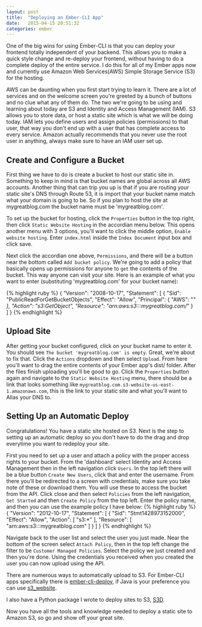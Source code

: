 ```yaml
---
layout: post
title:  "Deploying an Ember-CLI App"
date:   2015-04-15 20:51:32
categories: ember
---
```


One of the big wins for using Ember-CLI is that you can deploy your frontend totally independent of your backend. This allows you to make a
quick style change and re-deploy your frontend, without having to do a complete deploy of the entire service. I do this for all of my Ember apps now
and currently use Amazon Web Services(AWS) Simple Storage Service (S3) for the hosting.

AWS can be daunting when you first start trying to learn it. There are a lot of services and on the welcome screen you're greeted by a bunch of buttons
and no clue what any of them do. The two we're going to be using and learning about today are S3 and Identity and Access Management (IAM). S3 allows
you to store data, or host a static site which is what we will be doing today. IAM lets you define users and assign policies (permissions) to that user,
that way you don't end up with a user that has complete access to every service. Amazon actually recommends that you never use the root user in anything, always
make sure to have an IAM user set up.

## Create and Configure a Bucket

First thing we have to do is create a bucket to host our static site in. Something to keep in mind is that bucket names are global across all AWS accounts.
Another thing that can trip you up is that if you are routing your static site's DNS through Route 53, it is import that your bucket name match what your
domain is going to be. So if you plan to host the site at mygreatblog.com the bucket name must be 'mygreatblog.com'.

To set up the bucket for hosting, click the `Properties` button in the top right, then click `Static Website Hosting` in the accordian menu below.
This opens another menu with 3 options, you'll want to click the middle option, `Enable website hosting`. Enter `index.html` inside the `Index Document` input
box and click save.

Next click the accordian one above, `Permissions`, and there will be a button near the bottom called `Add bucket policy`. We're going to add a policy that basically
opens up permissions for anyone to `get` the contents of the bucket. This way anyone can visit your site.
Here is an example of what you want to enter (substituting 'mygreatblog.com' for your bucket name):

{% highlight ruby %}
{
  "Version": "2008-10-17",
  "Statement": [
    {
      "Sid": "PublicReadForGetBucketObjects",
      "Effect": "Allow",
      "Principal": {
        "AWS": "*"
      },
      "Action": "s3:GetObject",
      "Resource": "arn:aws:s3:::mygreatblog.com/*"
    }
  ]
}
{% endhighlight %}

## Upload Site

After getting your bucket configured, click on your bucket name to enter it. You should see `The bucket 'mygreatblog.com' is empty`. Great, we're about to fix that.
Click the `Actions` dropdown and then select `Upload`. From here you'll want to drag the entire contents of your Ember app's dist/ folder.
After the files finish uploading you'll be good to go. Click the `Properties` button again and navigate to the `Static Website Hosting` menu, there should be a link
that looks something like `mygreatblog.com.s3-website-us-east-1.amazonaws.com`, this is the link to your static site and what you'll want to Alias your DNS to.

## Setting Up an Automatic Deploy

Congratulations! You have a static site hosted on S3. Next is the step to setting up an automatic deploy so you don't have to do the drag and drop everytime you want to redeploy your site.

First you need to set up a user and attach a policy with the proper access rights to your bucket.
From the 'dashboard' select Identity and Access Management then in the left navigation click `Users`. In the top left there will be a blue button `Create New Users`, click that and enter the
username. From there you'll be redirected to a screen with credentials, make sure you take note of these or download them. You will use these to access the bucket from the API.
Click close and then select `Policies` from the left navigation, `Get Started` and then `Create Policy` from the top left. Enter the policy name, and then you can use the example policy
I have below:
{% highlight ruby %}
{
    "Version": "2012-10-17",
    "Statement": [
        {
            "Sid": "Stmt1428973152000",
            "Effect": "Allow",
            "Action": [
                "s3:*"
            ],
            "Resource": [
                "arn:aws:s3:::mygreatblog.com"
            ]
        }
    ]
}
{% endhighlight %}

Navigate back to the user list and select the user you just made. Near the bottom of the screen select `Attach Policy`, then in the top left change the filter to be `Customer Managed Policies`.
Select the policy we just created and then you're done. Using the credentials you received when you created the user you can now upload using the API.

There are numerous ways to automatically upload to S3. For Ember-CLI apps specifically there is [ember-cli-deploy](https://github.com/ember-cli/ember-cli-deploy), if Java is your
preference you can use [s3\_website](https://github.com/laurilehmijoki/s3_website).

I also have a Python package I wrote to deploy sites to S3, [S3D](https://github.com/TayHobbs/S3D).

Now you have all the tools and knowledge needed to deploy a static site to Amazon S3, so go and show off your great site.
